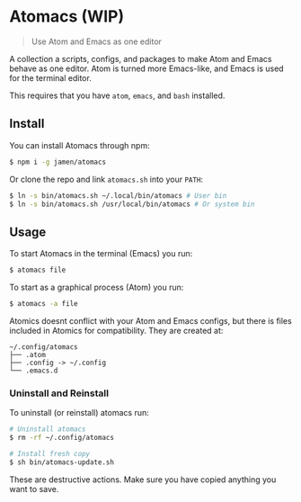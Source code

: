 
# Atomacs (WIP)

> Use Atom and Emacs as one editor 

A collection a scripts, configs, and packages to make Atom and Emacs behave as one editor.  Atom is turned more Emacs-like, and Emacs is used for the terminal editor.

This requires that you have `atom`, `emacs`, and `bash` installed.

## Install

You can install Atomacs through npm:

```sh
$ npm i -g jamen/atomacs
```

Or clone the repo and link `atomacs.sh` into your `PATH`:

```sh
$ ln -s bin/atomacs.sh ~/.local/bin/atomacs # User bin
$ ln -s bin/atomacs.sh /usr/local/bin/atomacs # Or system bin
```

## Usage

To start Atomacs in the terminal (Emacs) you run:

```sh
$ atomacs file
```

To start as a graphical process (Atom) you run:

```sh
$ atomacs -a file
```

Atomics doesnt conflict with your Atom and Emacs configs, but there is files included in Atomics for compatibility. They are created at: 

```
~/.config/atomacs
├── .atom
├── .config -> ~/.config
└── .emacs.d
```

### Uninstall and Reinstall

To uninstall (or reinstall) atomacs run:

```sh
# Uninstall atomacs
$ rm -rf ~/.config/atomacs

# Install fresh copy
$ sh bin/atomacs-update.sh
```

These are destructive actions.  Make sure you have copied anything you want to save.